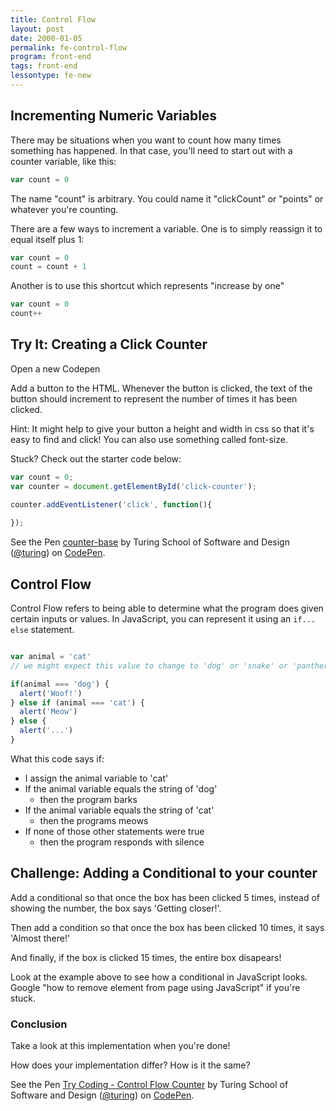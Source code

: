 ```yaml
---
title: Control Flow
layout: post
date: 2000-01-05
permalink: fe-control-flow
program: front-end
tags: front-end
lessontype: fe-new
---
```


## Incrementing Numeric Variables

There may be situations when you want to count how many times something has happened. In that case, you'll need to start out with a counter variable, like this:

```js
var count = 0
```

The name "count" is arbitrary. You could name it "clickCount" or "points" or whatever you're counting.

There are a few ways to increment a variable. One is to simply reassign it to equal itself plus 1:

```js
var count = 0
count = count + 1
```

Another is to use this shortcut which represents "increase by one"

```js
var count = 0
count++
```

<div class="try-it">
  <h2>Try It: Creating a Click Counter</h2>

  <p>Open a new Codepen</p>

  <p>Add a button to the HTML. Whenever the button is clicked, the text of the button should increment to represent the number of times it has been clicked.</p>


  <p>Hint: It might help to give your button a height and width in css so that it's easy to find and click! You can also use something called font-size. </p>

  <p>Stuck? Check out the starter code below:</p>
</div>

```js
var count = 0;
var counter = document.getElementById('click-counter');

counter.addEventListener('click', function(){
  
});
```

<p data-height="300" data-theme-id="23788" data-slug-hash="gWpaqg" data-default-tab="js,result" data-user="turing" data-embed-version="2" data-pen-title="counter-base" class="codepen">See the Pen <a href="https://codepen.io/team/turing/pen/gWpaqg/">counter-base</a> by Turing School of Software and Design (<a href="http://codepen.io/turing">@turing</a>) on <a href="http://codepen.io">CodePen</a>.</p>
<script async src="https://production-assets.codepen.io/assets/embed/ei.js"></script>

## Control Flow

Control Flow refers to being able to determine what the program does given certain inputs or values. In JavaScript, you can represent it using an `if... else` statement.

```js

var animal = 'cat'
// we might expect this value to change to 'dog' or 'snake' or 'panther'

if(animal === 'dog') {
  alert('Woof!')
} else if (animal === 'cat') {
  alert('Meow')
} else {
  alert('...')
}

```

What this code says if:

  - I assign the animal variable to 'cat'
  - If the animal variable equals the string of 'dog'
    - then the program barks
  - If the animal variable equals the string of 'cat'
    - then the programs meows
  - If none of those other statements were true
    - then the program responds with silence


<div class="try-it">
<h2>Challenge: Adding a Conditional to your counter</h2>

<p>Add a conditional so that once the box has been clicked 5 times, instead of showing the number, the box says 'Getting closer!'.</p>

<p>Then add a condition so that once the box has been clicked 10 times, it says 'Almost there!'</p> 

<p>And finally, if the box is clicked 15 times, the entire box disapears!</p>

<p>Look at the example above to see how a conditional in JavaScript looks. Google "how to remove element from page using JavaScript" if you're stuck.</p>
</div>

### Conclusion

Take a look at this implementation when you're done!

How does your implementation differ? How is it the same?

<p data-height="300" data-theme-id="23788" data-slug-hash="dWPvJR" data-default-tab="result" data-user="turing" data-embed-version="2" data-pen-title="Try Coding - Control Flow Counter" data-preview="true" class="codepen">See the Pen <a href="http://codepen.io/team/turing/pen/dWPvJR/">Try Coding - Control Flow Counter</a> by Turing School of Software and Design (<a href="http://codepen.io/turing">@turing</a>) on <a href="http://codepen.io">CodePen</a>.</p>
<script async src="https://production-assets.codepen.io/assets/embed/ei.js"></script>
